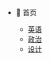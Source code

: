 <!-- _navbar.md -->

- 🏡 首页

  - [英语](eng/readme.md)
  - [政治](politics/readme.md)
  - [设计](design/readme.md)
